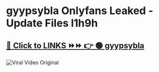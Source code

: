 
 # gyypsybla Onlyfans Leaked - Update Files l1h9h

## <h2><a href="https://clipsfans.com/gyypsybla&ref=git">🔗 Click to LINKS ⏩⏩ 👉 🟢 gyypsybla </a></h2>

<a href="https://clipsfans.com/gyypsybla&ref=git" rel="nofollow" data-target="animated-image.originalLink"><img src="https://i.ibb.co.com/xMMVF88/686577567.gif" alt="Viral Video Original" style="max-width: 100%; display: inline-block;" data-target="animated-image.originalImage"></a>

